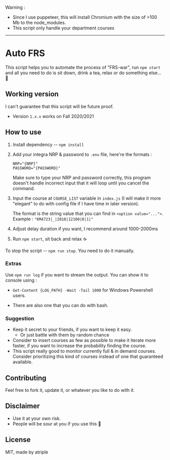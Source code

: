 Warning :

- Since I use puppeteer, this will install Chromium with the size of >100 Mb to the node_modules.
- This script only handle your department courses

---

# Auto FRS

This script helps you to automate the process of "FRS-war", run `npm start` and all you need to do is sit down, drink a tea, relax or do something else... 🍵

## Working version

I can't guarantee that this script will be future proof.

- Version `1.x.x` works on Fall 2020/2021

## How to use

1. Install dependency -- `npm install`
2. Add your integra NRP & password to `.env` file, here're the formats :

   ```
   NRP="{NRP}"
   PASSWORD="{PASSWORD}"
   ```

   Make sure to type your NRP and password correctly, this program doesn't handle incorrect input that it will loop until you cancel the command.

3. Input the course at `COURSE_LIST` variable in `index.js` (I will make it more "elegant" to do with config file if I have time in later version).

   The format is the string value that you can find in `<option value="...">`. Example : `"KM4723|_|2018|12100|0|1|"`

4. Adjust delay duration if you want, I recommend around 1000-2000ms

5. Run `npm start`, sit back and relax ☕

To stop the script -- `npm run stop`. You need to do it manually.

### Extras

Use `npm run log` if you want to stream the output. You can show it to console using :

- `Get-Content {LOG_PATH} -Wait -Tail 1000` for Windows Powershell users.

- There are also one that you can do with bash.

### Suggestion

- Keep it secret to your friends, if you want to keep it easy.
  - Or just battle with them by random chance
- Consider to insert courses as few as possible to make it iterate more faster, if you want to increase the probability finding the course.
- This script really good to monitor currently full & in demand courses. Consider prioritizing this kind of courses instead of one that guaranteed available.

## Contributing

Feel free to fork it, update it, or whatever you like to do with it.

## Disclaimer

- Use it at your own risk.
- People will be sour at you if you use this 🤖

## License

MIT, made by atriple
